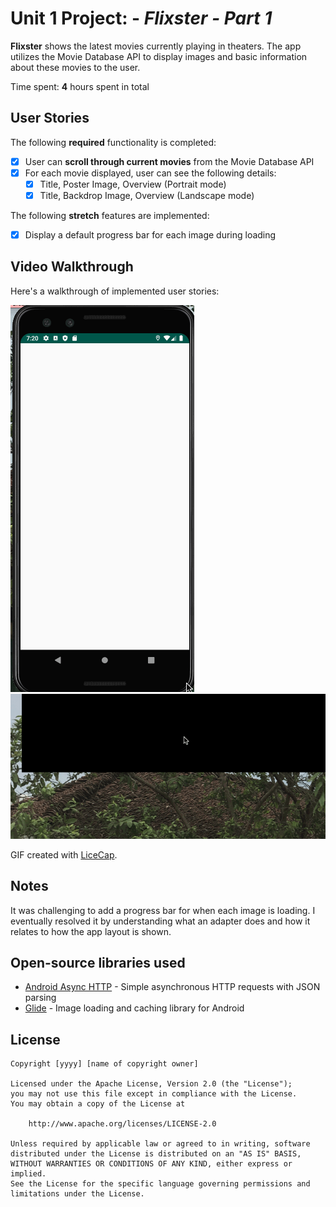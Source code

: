 # Unit 1 Project: - *Flixster - Part 1*

**Flixster** shows the latest movies currently playing in theaters. The app utilizes the Movie Database API to display images and basic information about these movies to the user.

Time spent: **4** hours spent in total

## User Stories

The following **required** functionality is completed:

* [X] User can **scroll through current movies** from the Movie Database API
* [X] For each movie displayed, user can see the following details:
  * [X] Title, Poster Image, Overview (Portrait mode)
  * [X] Title, Backdrop Image, Overview (Landscape mode)

The following **stretch** features are implemented:

* [X] Display a default progress bar for each image during loading

## Video Walkthrough

Here's a walkthrough of implemented user stories:

<img src='walkthrough.gif' title='Video Walkthrough- Portrait' width='' alt='Video Walkthrough' />
<img src='walkthrough_land.gif' title='Video Walkthrough- Landscape' width='' alt='Video Walkthrough- Landscape' />

GIF created with [LiceCap](http://www.cockos.com/licecap/).

## Notes

It was challenging to add a progress bar for when each image is loading. I eventually resolved it by understanding what an adapter does and how it relates to how the app layout is shown.

## Open-source libraries used

- [Android Async HTTP](https://github.com/loopj/android-async-http) - Simple asynchronous HTTP requests with JSON parsing
- [Glide](https://github.com/bumptech/glide) - Image loading and caching library for Android

## License

    Copyright [yyyy] [name of copyright owner]

    Licensed under the Apache License, Version 2.0 (the "License");
    you may not use this file except in compliance with the License.
    You may obtain a copy of the License at

        http://www.apache.org/licenses/LICENSE-2.0

    Unless required by applicable law or agreed to in writing, software
    distributed under the License is distributed on an "AS IS" BASIS,
    WITHOUT WARRANTIES OR CONDITIONS OF ANY KIND, either express or implied.
    See the License for the specific language governing permissions and
    limitations under the License.
